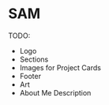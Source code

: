 # SAM
TODO:
<ul>
  <li>Logo</li>
  <li>Sections</li>
  <li>Images for Project Cards</li>
  <li>Footer</li>
  <li>Art</li>
  <li>About Me Description</li>
</ul>
